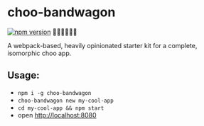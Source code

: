 
# choo-bandwagon
[![npm version](https://badge.fury.io/js/choo-bandwagon.svg)](https://badge.fury.io/js/choo-bandwagon) :steam_locomotive::train::train::train::train::train:

A webpack-based, heavily opinionated starter kit for a complete, isomorphic choo app.


## Usage:

- `npm i -g choo-bandwagon`
- `choo-bandwagon new my-cool-app`
- `cd my-cool-app && npm start`
- open [http://localhost:8080](http://localhost:8080)
